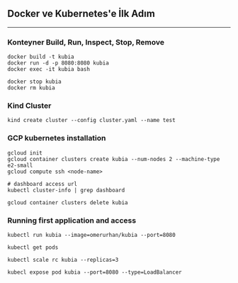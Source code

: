 ## Docker ve Kubernetes'e İlk Adım
---

### Konteyner Build, Run, Inspect, Stop, Remove

```
docker build -t kubia
docker run -d -p 8080:8080 kubia
docker exec -it kubia bash

docker stop kubia
docker rm kubia

```
### Kind Cluster
```
kind create cluster --config cluster.yaml --name test
```
### GCP kubernetes installation

```
gcloud init
gcloud container clusters create kubia --num-nodes 2 --machine-type e2-small
gcloud compute ssh <node-name>

# dashboard access url
kubectl cluster-info | grep dashboard 

gcloud container clusters delete kubia

```

### Running first application and access

```
kubectl run kubia --image=omerurhan/kubia --port=8080

kubectl get pods

kubectl scale rc kubia --replicas=3 

kubecl expose pod kubia --port=8080 --type=LoadBalancer

```